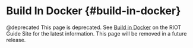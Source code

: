 # Build In Docker                                       {#build-in-docker}

@deprecated This page is deprecated. See [Build in Docker](https://guide.riot-os.org/build-system/build-in-docker/) on the RIOT Guide Site for the latest information. This page will be removed in a future release.
